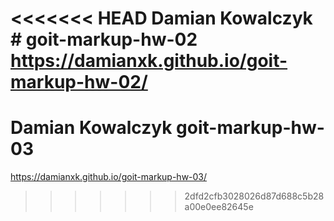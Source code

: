 <<<<<<< HEAD
Damian Kowalczyk # goit-markup-hw-02
https://damianxk.github.io/goit-markup-hw-02/
=======
# Damian Kowalczyk goit-markup-hw-03 #
https://damianxk.github.io/goit-markup-hw-03/
>>>>>>> 2dfd2cfb3028026d87d688c5b28a00e0ee82645e
